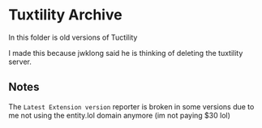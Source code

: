 # Tuxtility Archive

In this folder is old versions of Tuctility

I made this because jwklong said he is thinking of deleting the tuxtility server.

## Notes

The `Latest Extension version` reporter is broken in some versions due to me not using the entity.lol domain anymore (im not paying $30 lol)
